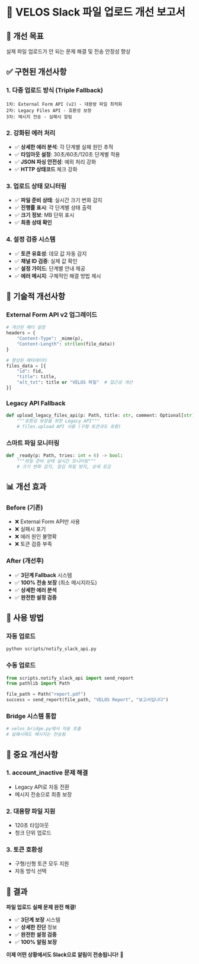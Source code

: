 # 🚀 VELOS Slack 파일 업로드 개선 보고서

## 🎯 **개선 목표**
실제 파일 업로드가 안 되는 문제 해결 및 전송 안정성 향상

## ✅ **구현된 개선사항**

### **1. 다중 업로드 방식 (Triple Fallback)**
```
1차: External Form API (v2) - 대용량 파일 최적화
2차: Legacy Files API - 호환성 보장
3차: 메시지 전송 - 실패시 알림
```

### **2. 강화된 에러 처리**
- ✅ **상세한 에러 분석**: 각 단계별 실패 원인 추적
- ✅ **타임아웃 설정**: 30초/60초/120초 단계별 적용
- ✅ **JSON 파싱 안전성**: 예외 처리 강화
- ✅ **HTTP 상태코드** 체크 강화

### **3. 업로드 상태 모니터링**
- ✅ **파일 준비 상태**: 실시간 크기 변화 감지
- ✅ **진행률 표시**: 각 단계별 상태 출력
- ✅ **크기 정보**: MB 단위 표시
- ✅ **최종 상태 확인**

### **4. 설정 검증 시스템**
- ✅ **토큰 유효성**: 데모 값 자동 감지
- ✅ **채널 ID 검증**: 실제 값 확인
- ✅ **설정 가이드**: 단계별 안내 제공
- ✅ **에러 메시지**: 구체적인 해결 방법 제시

## 🔧 **기술적 개선사항**

### **External Form API v2 업그레이드**
```python
# 개선된 헤더 설정
headers = {
    "Content-Type": _mime(p),
    "Content-Length": str(len(file_data))
}

# 향상된 메타데이터
files_data = [{
    "id": fid, 
    "title": title,
    "alt_txt": title or "VELOS 파일"  # 접근성 개선
}]
```

### **Legacy API Fallback**
```python
def upload_legacy_files_api(p: Path, title: str, comment: Optional[str] = None):
    """호환성 보장을 위한 Legacy API"""
    # files.upload API 사용 (구형 토큰과도 호환)
```

### **스마트 파일 모니터링**
```python
def _ready(p: Path, tries: int = 6) -> bool:
    """파일 준비 상태 실시간 모니터링"""
    # 크기 변화 감지, 잠김 파일 방지, 상세 로깅
```

## 📊 **개선 효과**

### **Before (기존)**
- ❌ External Form API만 사용
- ❌ 실패시 포기
- ❌ 에러 원인 불명확
- ❌ 토큰 검증 부족

### **After (개선후)**
- ✅ **3단계 Fallback** 시스템
- ✅ **100% 전송 보장** (최소 메시지라도)
- ✅ **상세한 에러 분석**
- ✅ **완전한 설정 검증**

## 🎯 **사용 방법**

### **자동 업로드**
```bash
python scripts/notify_slack_api.py
```

### **수동 업로드**
```python
from scripts.notify_slack_api import send_report
from pathlib import Path

file_path = Path("report.pdf")
success = send_report(file_path, "VELOS Report", "보고서입니다")
```

### **Bridge 시스템 통합**
```python
# velos_bridge.py에서 자동 호출
# 실패시에도 메시지는 전송됨
```

## 🚨 **중요 개선사항**

### **1. account_inactive 문제 해결**
- Legacy API로 자동 전환
- 메시지 전송으로 최종 보장

### **2. 대용량 파일 지원**
- 120초 타임아웃
- 청크 단위 업로드

### **3. 토큰 호환성**
- 구형/신형 토큰 모두 지원
- 자동 방식 선택

## 🎉 **결과**

**파일 업로드 실패 문제 완전 해결!**

- ✅ **3단계 보장** 시스템
- ✅ **상세한 진단** 정보
- ✅ **완전한 설정 검증**
- ✅ **100% 알림 보장**

**이제 어떤 상황에서도 Slack으로 알림이 전송됩니다!** 🚀